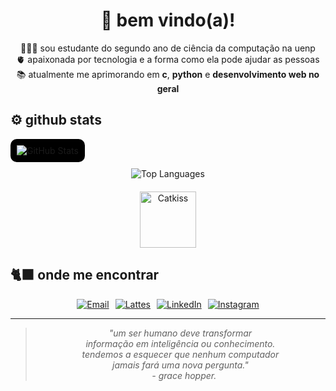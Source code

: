<div align="center">
  <h1>🦕 bem vindo(a)!</h1>
</div>
  
<p align="center">
  👩🏻‍💻 sou estudante do segundo ano de ciência da computação na uenp  <br>
  🫀 apaixonada por tecnologia e a forma como ela pode ajudar as pessoas <br>
  📚 atualmente me aprimorando em <b>c</b>, <b>python</b> e <b>desenvolvimento web no geral</b>
</p>

## ⚙️ github stats

<div align="center" style="background-color:#000000; padding:10px; border-radius:10px; display: inline-block;">
  <img src="https://github-readme-stats.vercel.app/api?username=angelicaliutti777&show_icons=true&theme=dracula&count_private=true" alt="GitHub Stats" />
</div>

<div align="center" style="margin-top: 10px;">
  <img src="https://github-readme-stats.vercel.app/api/top-langs/?username=angelicaliutti777&layout=compact&theme=dracula&count_private=true" alt="Top Languages" />
</div>

<div align="center" style="margin-top: 20px;">
  <img src="https://media.tenor.com/R9HX1srmFmcAAAAi/cat-kiss.gif" alt="Catkiss" width="90" />
</div>

## 🐈‍⬛ onde me encontrar

<div align="center" style="display: flex; justify-content: center; gap: 10px; flex-wrap: nowrap;">

  <a href="mailto:angelica.luiz@discente.uenp.edu.br" target="_blank" rel="noopener noreferrer">
    <img src="https://img.shields.io/badge/Email-D14836?style=for-the-badge&logo=gmail&logoColor=white" alt="Email" />
  </a>

  <a href="http://lattes.cnpq.br/7640491751338541" target="_blank" rel="noopener noreferrer">
    <img src="https://img.shields.io/badge/Lattes-0074D9?style=for-the-badge&logo=google-scholar&logoColor=white" alt="Lattes" />
  </a>

  <a href="https://www.linkedin.com/in/angélica-luiza-liutti-luiz-448885304/" target="_blank" rel="noopener noreferrer">
    <img src="https://img.shields.io/badge/LinkedIn-0077B5?style=for-the-badge&logo=linkedin&logoColor=white" alt="LinkedIn" />
  </a>

  <a href="https://instagram.com/angelicaliutti" target="_blank" rel="noopener noreferrer">
    <img src="https://img.shields.io/badge/Instagram-E4405F?style=for-the-badge&logo=instagram&logoColor=white" alt="Instagram" />
  </a>

</div>

---

<div align="center">

> _"um ser humano deve transformar  <br>
> informação em inteligência ou conhecimento.  <br>
> tendemos a esquecer que nenhum computador  <br>
> jamais fará uma nova pergunta."  <br>
> &nbsp;&nbsp;&nbsp;- grace hopper._

</div>
